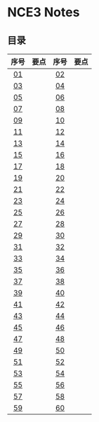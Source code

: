 # **NCE3 Notes**  
## **目录**

|  序号  |  要点  |  序号  |  要点  |
|:-:|:-:|:-:|:-:|
| [01](https://moodhappy.github.io/moodHappy.gitHub.io-nce/nce3/01.html)|  | [02](https://moodhappy.github.io/moodHappy.gitHub.io-nce/nce3/02.html)|  |
| [03](https://moodhappy.github.io/moodHappy.gitHub.io-nce/nce3/03.html)|  | [04](https://moodhappy.github.io/moodHappy.gitHub.io-nce/nce3/04.html)|  |
| [05](https://moodhappy.github.io/moodHappy.gitHub.io-nce/nce3/05.html)|  | [06](https://moodhappy.github.io/moodHappy.gitHub.io-nce/nce3/06.html)|  |
| [07](https://moodhappy.github.io/moodHappy.gitHub.io-nce/nce3/07.html)|  | [08](https://moodhappy.github.io/moodHappy.gitHub.io-nce/nce3/08.html)|  |
| [09](https://moodhappy.github.io/moodHappy.gitHub.io-nce/nce3/09.html)|  | [10](https://moodhappy.github.io/moodHappy.gitHub.io-nce/nce3/10.html)|  |
| [11](https://moodhappy.github.io/moodHappy.gitHub.io-nce/nce3/11.html)|  | [12](https://moodhappy.github.io/moodHappy.gitHub.io-nce/nce3/12.html)|  |
| [13](https://moodhappy.github.io/moodHappy.gitHub.io-nce/nce3/13.html)|  | [14](https://moodhappy.github.io/moodHappy.gitHub.io-nce/nce3/14.html)|  |
| [15](https://moodhappy.github.io/moodHappy.gitHub.io-nce/nce3/15.html)|  | [16](https://moodhappy.github.io/moodHappy.gitHub.io-nce/nce3/16.html)|  |
| [17](https://moodhappy.github.io/moodHappy.gitHub.io-nce/nce3/17.html)|  | [18](https://moodhappy.github.io/moodHappy.gitHub.io-nce/nce3/18.html)|  |
| [19](https://moodhappy.github.io/moodHappy.gitHub.io-nce/nce3/19.html)|  | [20](https://moodhappy.github.io/moodHappy.gitHub.io-nce/nce3/20.html)|  |
| [21](https://moodhappy.github.io/moodHappy.gitHub.io-nce/nce3/21.html)|  | [22](https://moodhappy.github.io/moodHappy.gitHub.io-nce/nce3/22.html)|  |
| [23](https://moodhappy.github.io/moodHappy.gitHub.io-nce/nce3/23.html)|  | [24](https://moodhappy.github.io/moodHappy.gitHub.io-nce/nce3/24.html)|  |
| [25](https://moodhappy.github.io/moodHappy.gitHub.io-nce/nce3/25.html)|  | [26](https://moodhappy.github.io/moodHappy.gitHub.io-nce/nce3/26.html)|  |
| [27](https://moodhappy.github.io/moodHappy.gitHub.io-nce/nce3/27.html)|  | [28](https://moodhappy.github.io/moodHappy.gitHub.io-nce/nce3/28.html)|  |
| [29](https://moodhappy.github.io/moodHappy.gitHub.io-nce/nce3/29.html)|  | [30](https://moodhappy.github.io/moodHappy.gitHub.io-nce/nce3/30.html)|  |
|[31](https://moodhappy.github.io/moodHappy.gitHub.io-nce/nce3/31.html)|  | [32](https://moodhappy.github.io/moodHappy.gitHub.io-nce/nce3/32.html)|  |
| [33](https://moodhappy.github.io/moodHappy.gitHub.io-nce/nce3/33.html)|  | [34](https://moodhappy.github.io/moodHappy.gitHub.io-nce/nce3/34.html)|  |
| [35](https://moodhappy.github.io/moodHappy.gitHub.io-nce/nce3/35.html)|  | [36](https://moodhappy.github.io/moodHappy.gitHub.io-nce/nce3/36.html)|  |
| [37](https://moodhappy.github.io/moodHappy.gitHub.io-nce/nce3/37.html)|  | [38](https://moodhappy.github.io/moodHappy.gitHub.io-nce/nce3/38.html)|  |
| [39](https://moodhappy.github.io/moodHappy.gitHub.io-nce/nce3/39.html)|  | [40](https://moodhappy.github.io/moodHappy.gitHub.io-nce/nce3/40.html)|  |
| [41](https://moodhappy.github.io/moodHappy.gitHub.io-nce/nce3/41.html)|  | [42](https://moodhappy.github.io/moodHappy.gitHub.io-nce/nce3/42.html)|  |
| [43](https://moodhappy.github.io/moodHappy.gitHub.io-nce/nce3/43.html)|  | [44](https://moodhappy.github.io/moodHappy.gitHub.io-nce/nce3/44.html)|  |
| [45](https://moodhappy.github.io/moodHappy.gitHub.io-nce/nce3/45.html)|  | [46](https://moodhappy.github.io/moodHappy.gitHub.io-nce/nce3/46.html)|  |
| [47](https://moodhappy.github.io/moodHappy.gitHub.io-nce/nce3/47.html)|  | [48](https://moodhappy.github.io/moodHappy.gitHub.io-nce/nce3/48.html)|  |
| [49](https://moodhappy.github.io/moodHappy.gitHub.io-nce/nce3/49.html)|  | [50](https://moodhappy.github.io/moodHappy.gitHub.io-nce/nce3/50.html)|  |
| [51](https://moodhappy.github.io/moodHappy.gitHub.io-nce/nce3/51.html)|  | [52](https://moodhappy.github.io/moodHappy.gitHub.io-nce/nce3/52.html)|  |
| [53](https://moodhappy.github.io/moodHappy.gitHub.io-nce/nce3/53.html)|  | [54](https://moodhappy.github.io/moodHappy.gitHub.io-nce/nce3/54.html)|  |
| [55](https://moodhappy.github.io/moodHappy.gitHub.io-nce/nce3/55.html)|  | [56](https://moodhappy.github.io/moodHappy.gitHub.io-nce/nce3/56.html)|  |
| [57](https://moodhappy.github.io/moodHappy.gitHub.io-nce/nce3/57.html)|  | [58](https://moodhappy.github.io/moodHappy.gitHub.io-nce/nce3/58.html)|  |
| [59](https://moodhappy.github.io/moodHappy.gitHub.io-nce/nce3/59.html)|  | [60](https://moodhappy.github.io/moodHappy.gitHub.io-nce/nce3/60.html)|  |